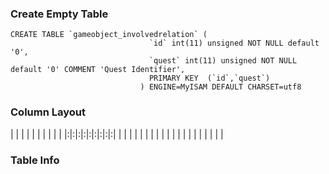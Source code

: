 ### Create Empty Table ###
```
CREATE TABLE `gameobject_involvedrelation` (                                 
                               `id` int(11) unsigned NOT NULL default '0',                                
                               `quest` int(11) unsigned NOT NULL default '0' COMMENT 'Quest Identifier',  
                               PRIMARY KEY  (`id`,`quest`)                                                
                             ) ENGINE=MyISAM DEFAULT CHARSET=utf8                                         

```

### Column Layout ###

| | | | | | | | | |
|:|:|:|:|:|:|:|:|:|
| | | | | | | | | |
| | | | | | | | | |


### Table Info ###